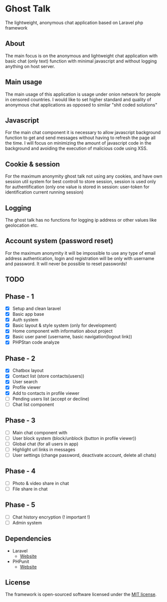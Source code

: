# Ghost Talk
The lightweight, anonymous chat application based on Laravel php framework

## About
The main focus is on the anonymous and lightweight chat application with basic chat (only text) function with minimal javascript and without logging anything on host server.

## Main usage
The main usage of this application is usage under onion network for people in censored countries. 
I would like to set higher standard and quality of anonymous chat applications as opposed to similar "shit coded solutions"

## Javascript
For the main chat component it is necessary to allow javascript background function to get and send messages without having to refresh the page all the time.
I will focus on minimizing the amount of javascript code in the background and avoiding the execution of malicious code using XSS.

## Cookie & session
For the maximum anonymity ghost talk not using any cookies, and have own session util system for best controll to store session, session is used only for authentification (only one value is stored in session: user-token for identification current running session)

## Logging
The ghost talk has no functions for logging ip address or other values like geolocation etc.

## Account system (password reset)
For the maximum anonymity it will be impossible to use any type of email address authentication, login and registration will be only with username and password. It will never be possible to reset passwords!

## TODO
## Phase - 1
   - [X] Setup and clean laravel
   - [X] Basic app base
   - [X] Auth system
   - [X] Basic layout & style system (only for development)
   - [X] Home component with information about project
   - [X] Basic user panel (username, basic navigation(logout link))
   - [X] PHPStan code analyze 
## Phase - 2
   - [X] Chatbox layout
   - [X] Contact list (store contacts(users))
   - [X] User search 
   - [X] Profile viewer 
   - [X] Add to contacts in profile viewer
   - [ ] Pending users list (accept or decline)
   - [ ] Chat list component
## Phase - 3
   - [ ] Main chat component with
   - [ ] User block system (block/unblock (button in profile viewer))
   - [ ] Global chat (for all users in app)
   - [ ] Highlight url links in messages
   - [ ] User settings (change password, deactivate account, delete all chats)
## Phase - 4
   - [ ] Photo & video share in chat
   - [ ] File share in chat
## Phase - 5
   - [ ] Chat history encryption (! important !)
   - [ ] Admin system

## Dependencies 
* Laravel
   * [Website](https://laravel.com/)
* PHPunit
   * [Website](https://phpunit.de/)
   
## License
The framework is open-sourced software licensed under the [MIT license](https://opensource.org/licenses/MIT).
